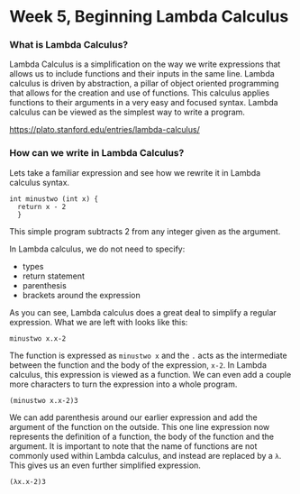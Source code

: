 # Week 5, Beginning Lambda Calculus

### What is Lambda Calculus?
Lambda Calculus is a simplification on the way we write expressions that allows us to include functions and their inputs in the same line. Lambda calculus is driven by abstraction, a pillar of object oriented programming that allows for the creation and use of functions. This calculus applies functions to their arguments in a very easy and focused syntax. Lambda calculus can be viewed as the simplest way to write a program.

https://plato.stanford.edu/entries/lambda-calculus/

### How can we write in Lambda Calculus?
Lets take a familiar expression and see how we rewrite it in Lambda calculus syntax.

    int minustwo (int x) {
      return x - 2
      }
 
This simple program subtracts 2 from any integer given as the argument.

In Lambda calculus, we do not need to specify:
- types
- return statement
- parenthesis
- brackets around the expression

As you can see, Lambda calculus does a great deal to simplify a regular expression. What we are left with looks like this:

    minustwo x.x-2

The function is expressed as `minustwo x` and the `.` acts as the intermediate between the function and the body of the expression, `x-2`. In Lambda calculus, this expression is viewed as a function. We can even add a couple more characters to turn the expression into a whole program.

    (minustwo x.x-2)3
    
We can add parenthesis around our earlier expression and add the argument of the function on the outside. This one line expression now represents the definition of a function, the body of the function and the argument. It is important to note that the name of functions are not commonly used within Lambda calculus, and instead are replaced by a `λ`. This gives us an even further simplified expression.

    (λx.x-2)3



